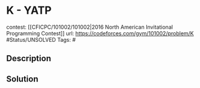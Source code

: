 # K - YATP

contest: [[CFICPC/101002/101002|2016 North American Invitational Programming Contest]]
url: https://codeforces.com/gym/101002/problem/K
#Status/UNSOLVED
Tags: #

## Description

## Solution

